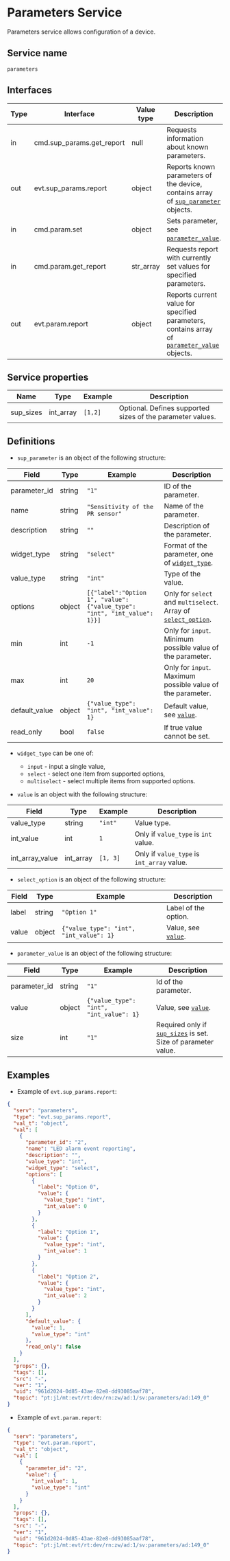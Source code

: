# Parameters Service

Parameters service allows configuration of a device.

## Service name

`parameters`

## Interfaces

| Type | Interface                 | Value type | Description                                                                                                  |
|------|---------------------------|------------|--------------------------------------------------------------------------------------------------------------|
| in   | cmd.sup_params.get_report | null       | Requests information about known parameters.                                                                 |
| out  | evt.sup_params.report     | object     | Reports known parameters of the device, contains array of [`sup_parameter`](#definitions) objects.           |
| in   | cmd.param.set             | object     | Sets parameter, see [`parameter_value`](#definitions).                                                       |
| in   | cmd.param.get_report      | str_array  | Requests report with currently set values for specified parameters.                                          |
| out  | evt.param.report          | object     | Reports current value for specified parameters, contains array of [`parameter_value`](#definitions) objects. |


## Service properties

| Name      | Type      | Example | Description                                                |
|-----------|-----------|---------|------------------------------------------------------------|
| sup_sizes | int_array | `[1,2]` | Optional. Defines supported sizes of the parameter values. |

## Definitions

* `sup_parameter` is an object of the following structure:

| Field         | Type   | Example                                                                  | Description                                                                    |
|---------------|--------|--------------------------------------------------------------------------|--------------------------------------------------------------------------------|
| parameter_id  | string | `"1"`                                                                    | ID of the parameter.                                                           |
| name          | string | `"Sensitivity of the PR sensor"`                                         | Name of the parameter.                                                         |
| description   | string | `""`                                                                     | Description of the parameter.                                                  |
| widget_type   | string | `"select"`                                                               | Format of the parameter, one of [`widget_type`](#definitions).                 |
| value_type    | string | `"int"`                                                                  | Type of the value.                                                             |
| options       | object | `[{"label":"Option 1", "value": {"value_type": "int", "int_value": 1}}]` | Only for `select` and `multiselect`. Array of [`select_option`](#definitions). |
| min           | int    | `-1`                                                                     | Only for `input`. Minimum possible value of the parameter.                     |
| max           | int    | `20`                                                                     | Only for `input`. Maximum possible value of the parameter.                     |
| default_value | object | `{"value_type": "int", "int_value": 1}`                                  | Default value, see [`value`](#definitions).                                    |
| read_only     | bool   | `false`                                                                  | If true value cannot be set.                                                   |

* `widget_type` can be one of:
    * `input` - input a single value,
    * `select` - select one item from supported options,
    * `multiselect` - select multiple items from supported options.

* `value` is an object with the following structure:

| Field           | Type      | Example  | Description                                |
|-----------------|-----------|----------|--------------------------------------------|
| value_type      | string    | `"int"`  | Value type.                                |
| int_value       | int       | `1`      | Only if `value_type` is `int` value.       | 
| int_array_value | int_array | `[1, 3]` | Only if `value_type` is `int_array` value. | 

* `select_option` is an object of the following structure:

| Field | Type   | Example                                 | Description                         |
|-------|--------|-----------------------------------------|-------------------------------------|
| label | string | `"Option 1"`                            | Label of the option.                |
| value | object | `{"value_type": "int", "int_value": 1}` | Value, see [`value`](#definitions). |

* `parameter_value` is an object of the following structure:

| Field        | Type   | Example                                 | Description                                                                          |
|--------------|--------|-----------------------------------------|--------------------------------------------------------------------------------------|
| parameter_id | string | `"1"`                                   | Id of the parameter.                                                                 |
| value        | object | `{"value_type": "int", "int_value": 1}` | Value, see [`value`](#definitions).                                                  |
| size         | int    | `"1"`                                   | Required only if [`sup_sizes`](#service-properties) is set. Size of parameter value. |

## Examples

* Example of `evt.sup_params.report`:

```json 
{
  "serv": "parameters",
  "type": "evt.sup_params.report",
  "val_t": "object",
  "val": [
    {
      "parameter_id": "2",
      "name": "LED alarm event reporting",
      "description": "",
      "value_type": "int",
      "widget_type": "select",
      "options": [
        {
          "label": "Option 0",
          "value": {
            "value_type": "int",
            "int_value": 0
          }
        },
        {
          "label": "Option 1",
          "value": {
            "value_type": "int",
            "int_value": 1
          }
        },
        {
          "label": "Option 2",
          "value": {
            "value_type": "int",
            "int_value": 2
          }
        }
      ],
      "default_value": {
        "value": 1,
        "value_type": "int"
      },
      "read_only": false
    }
  ],
  "props": {},
  "tags": [],
  "src": "-",
  "ver": "1",
  "uid": "961d2024-0d85-43ae-82e8-dd93085aaf78",
  "topic": "pt:j1/mt:evt/rt:dev/rn:zw/ad:1/sv:parameters/ad:149_0"
}
```

* Example of `evt.param.report`:

```json
{
  "serv": "parameters",
  "type": "evt.param.report",
  "val_t": "object",
  "val": [
    {
      "parameter_id": "2",
      "value": {
        "int_value": 1,
        "value_type": "int"
      }
    }
  ],
  "props": {},
  "tags": [],
  "src": "-",
  "ver": "1",
  "uid": "961d2024-0d85-43ae-82e8-dd93085aaf78",
  "topic": "pt:j1/mt:evt/rt:dev/rn:zw/ad:1/sv:parameters/ad:149_0"
}
```
